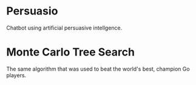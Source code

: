 # Persuasio
Chatbot using artificial persuasive intellgence.
# Monte Carlo Tree Search
The same algorithm that was used to beat the world's best, champion Go players.
